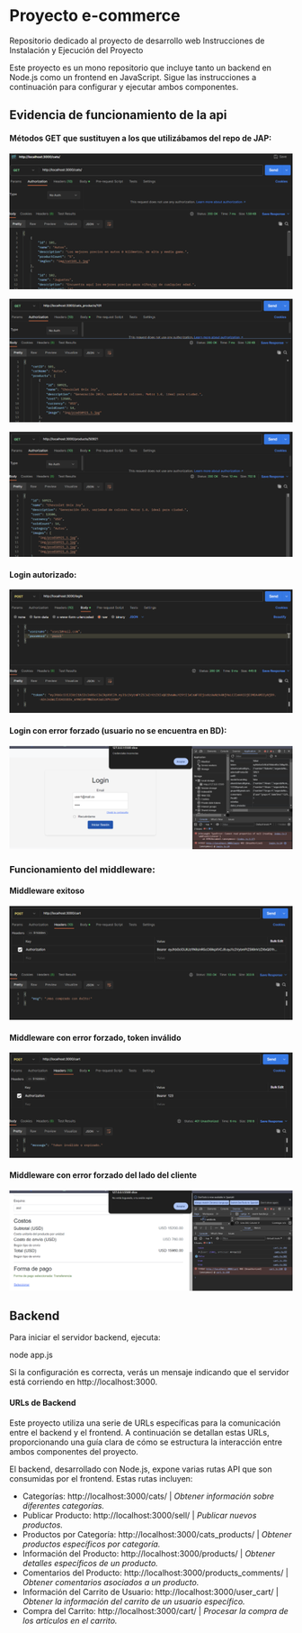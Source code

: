 # Proyecto e-commerce
Repositorio dedicado al proyecto de desarrollo web
Instrucciones de Instalación y Ejecución del Proyecto

Este proyecto es un mono repositorio que incluye tanto un backend en Node.js como un frontend en JavaScript. Sigue las instrucciones a continuación para configurar y ejecutar ambos componentes.

## Evidencia de funcionamiento de la api
#### Métodos GET que sustituyen a los que utilizábamos del repo de JAP:

![GET CATS](img/get-cats.png)

![GET CATS_PRODUCTS](img/get-cats_products.png)

![GET PRODUCTS](img/get-products.png)

#### Login autorizado:
![POST /LOGIN](img/login-autorizado.png)

#### Login con error forzado (usuario no se encuentra en BD):
![POST /LOGIN](img/Error-login-noautorizado.png)

### Funcionamiento del middleware:

#### Middleware exitoso
![POST /CART](img/middleware-exitoso.png)

#### Middleware con error forzado, token inválido
![POST /CART](img/middleware-error-forzado.png)

#### Middleware con error forzado del lado del cliente
![POST /CART](img/middleware-error-forzado-cliente.png)


## Backend
Para iniciar el servidor backend, ejecuta:

node app.js

Si la configuración es correcta, verás un mensaje indicando que el servidor está corriendo en http://localhost:3000.


#### URLs de Backend
Este proyecto utiliza una serie de URLs específicas para la comunicación entre el backend y el frontend. A continuación se detallan estas URLs, proporcionando una guía clara de cómo se estructura la interacción entre ambos componentes del proyecto.

El backend, desarrollado con Node.js, expone varias rutas API que son consumidas por el frontend. Estas rutas incluyen:

- Categorías: http://localhost:3000/cats/ | *Obtener información sobre diferentes categorías.*
- Publicar Producto: http://localhost:3000/sell/ | *Publicar nuevos productos.*
- Productos por Categoría: http://localhost:3000/cats_products/ | *Obtener productos específicos por categoría.*
- Información del Producto: http://localhost:3000/products/ | *Obtener detalles específicos de un producto.*
- Comentarios del Producto: http://localhost:3000/products_comments/ | *Obtener comentarios asociados a un producto.*
- Información del Carrito de Usuario: http://localhost:3000/user_cart/ | *Obtener la información del carrito de un usuario específico.*
- Compra del Carrito: http://localhost:3000/cart/ | *Procesar la compra de los artículos en el carrito.*